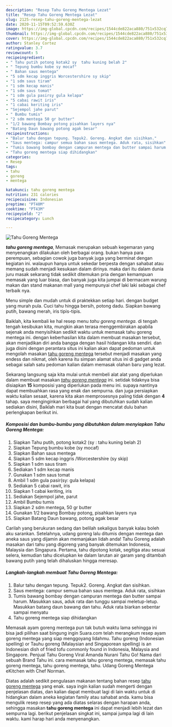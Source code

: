 ```yaml
---
description: "Resep Tahu Goreng Mentega Lezat"
title: "Resep Tahu Goreng Mentega Lezat"
slug: 2125-resep-tahu-goreng-mentega-lezat
date: 2020-11-15T09:52:59.630Z
image: https://img-global.cpcdn.com/recipes/1544cde822aca880/751x532cq70/tahu-goreng-mentega-foto-resep-utama.jpg
thumbnail: https://img-global.cpcdn.com/recipes/1544cde822aca880/751x532cq70/tahu-goreng-mentega-foto-resep-utama.jpg
cover: https://img-global.cpcdn.com/recipes/1544cde822aca880/751x532cq70/tahu-goreng-mentega-foto-resep-utama.jpg
author: Stanley Cortez
ratingvalue: 3.7
reviewcount: 5
recipeingredient:
- " Tahu putih potong kotak2 sy  tahu kuning belah 2"
- " Tepung bumbu kobe sy mocaf"
- " Bahan saus mentega"
- "5 sdm kecap inggris Worcestershire sy skip"
- "1 sdm saus tiram"
- "1 sdm kecap manis"
- "1 sdm saus tomat"
- "1 sdm gula pasirsy gula kelapa"
- "5 cabai rawit iris"
- "1 cabai keriting iris"
- "Sejempol jahe parut"
- " Bumbu tumis"
- "2 sdm mentega 50 gr butter"
- "1/2 bawang Bombay potong pisahkan layers nya"
- "Batang Daun bawang potong agak besar"
recipeinstructions:
- "Balur tahu dengan tepung. Tepuk2. Goreng. Angkat dan sisihkan."
- "Saus mentega: campur semua bahan saus mentega. Aduk rata, sisihkan"
- "Tumis bawang bombay dengan campuran mentega dan butter sampai harum. Masukkan saus, aduk rata dan tunggu sampai meletup-letup. Masukkan batang daun bawang dan tahu. Aduk rata biarkan sebentar sampai menyatu"
- "Tahu goreng mentega siap dihidangkan"
categories:
- Resep
tags:
- tahu
- goreng
- mentega

katakunci: tahu goreng mentega 
nutrition: 231 calories
recipecuisine: Indonesian
preptime: "PT40M"
cooktime: "PT43M"
recipeyield: "2"
recipecategory: Lunch

---
```



![Tahu Goreng Mentega](https://img-global.cpcdn.com/recipes/1544cde822aca880/751x532cq70/tahu-goreng-mentega-foto-resep-utama.jpg)

<b><i>tahu goreng mentega</i></b>, Memasak merupakan sebuah kegemaran yang menyenangkan dilakukan oleh berbagai orang. bukan hanya para perempuan, sebagian cowok juga banyak juga yang berminat dengan kegiatan ini. walaupun hanya untuk sekedar berpesta dengan sahabat atau memang sudah menjadi kesukaan dalam dirinya. maka dari itu dalam dunia juru masak sekarang tidak sedikit ditemukan pria dengan kemampuan memasak yang luar biasa, dan banyak juga kita jumpai di bermacam warung makan dan stand makanan mall yang mempunyai chef laki laki sebagai chef terbaik nya.

Menu simple dan mudah untuk di praktekkan setiap hari. dengan budget yang murah pula. Cuci tahu hingga bersih, potong dadu. Siapkan bawang putih, bawang merah, iris tipis-tipis.

Baiklah, kita kembali ke hal resep menu <i>tahu goreng mentega</i>. di tengah tengah kesibukan kita, mungkin akan terasa menggembirakan apabila sejenak anda menyisihkan sedikit waktu untuk memasak tahu goreng mentega ini. dengan keberhasilan kita dalam membuat masakan tersebut, akan menjadikan diri anda bangga dengan hasil hidangan kita sendiri. dan juga disini dengan perantara situs ini kalian akan dapat pedoman untuk mengolah masakan <u>tahu goreng mentega</u> tersebut menjadi masakan yang endess dan nikmat, oleh karena itu simpan alamat situs ini di gadget anda sebagai salah satu pedoman kalian dalam memasak olahan baru yang lezat.


Sekarang langsung saja kita mulai untuk membeli alat alat yang diperlukan dalam membuat masakan <u><i>tahu goreng mentega</i></u> ini. setidak tidaknya bisa disiapkan <b>15</b> komposisi yang diperlukan pada menu ini. supaya nantinya dapat membuahkan rasa yang enak dan sempurna. dan juga persiapkan waktu kalian sesaat, karena kita akan memprosesnya paling tidak dengan <b>4</b> tahap. saya menginginkan berbagai hal yang dibutuhkan sudah kalian sediakan disini, Baiklah mari kita buat dengan mencatat dulu bahan perlengkapan berikut ini.

<!--inarticleads1-->

##### Komposisi dan bumbu-bumbu yang dibutuhkan dalam menyiapkan Tahu Goreng Mentega:

1. Siapkan  Tahu putih, potong kotak2 (sy : tahu kuning belah 2)
1. Siapkan  Tepung bumbu kobe (sy mocaf)
1. Siapkan  Bahan saus mentega
1. Siapkan 5 sdm kecap inggris /Worcestershire (sy skip)
1. Siapkan 1 sdm saus tiram
1. Sediakan 1 sdm kecap manis
1. Gunakan 1 sdm saus tomat
1. Ambil 1 sdm gula pasir(sy: gula kelapa)
1. Sediakan 5 cabai rawit, iris
1. Siapkan 1 cabai keriting, iris
1. Sediakan Sejempol jahe, parut
1. Ambil  Bumbu tumis
1. Siapkan 2 sdm mentega, 50 gr butter
1. Gunakan 1/2 bawang Bombay potong, pisahkan layers nya
1. Siapkan Batang Daun bawang, potong agak besar


Carilah yang berukuran sedang dan belilah sekaligus banyak kalau boleh aku sarankan. Setelahnya, udang goreng lalu ditumis dengan mentega dan aneka saus yang dijamin akan memanjakan lidah anda! Tahu Goreng adalah masakan dari tahu yang digoreng yang banyak ditemukan Indonesia, Malaysia dan Singapura. Pertama, tahu dipotong kotak, segitiga atau sesuai selera, kemudian tahu dicelupkan ke dalam larutan air garam yang ditambah bawang putih yang telah dihaluskan hingga meresap. 

<!--inarticleads2-->

##### Langkah-langkah membuat Tahu Goreng Mentega:

1. Balur tahu dengan tepung. Tepuk2. Goreng. Angkat dan sisihkan.
1. Saus mentega: campur semua bahan saus mentega. Aduk rata, sisihkan
1. Tumis bawang bombay dengan campuran mentega dan butter sampai harum. Masukkan saus, aduk rata dan tunggu sampai meletup-letup. Masukkan batang daun bawang dan tahu. Aduk rata biarkan sebentar sampai menyatu
1. Tahu goreng mentega siap dihidangkan


Memasak ayam goreng mentega pun tak butuh waktu lama sehingga ini bisa jadi pilihan saat bingung ingin Suara.com telah merangkum resep ayam goreng mentega yang siap menggoyang lidahmu. Tahu goreng (Indonesian spelling) or Tauhu goreng (Malaysian and Singaporean spelling) is an Indonesian dish of fried tofu commonly found in Indonesia, Malaysia and Singapore. Penjual Tahu Goreng Viral Amanda Nurani Tahu Go! Nama dari sebuah Brand Tahu ini. cara memasak tahu goreng mentega, memasak tahu goreng mentega, tahu goreng mentega, tahu. Udang Goreng Mentega eKitchen with Chef Norman. 

Diatas adalah sedikit pengulasan makanan tentang bahan resep <u>tahu goreng mentega</u> yang enak. saya ingin kalian sudah mengerti dengan penjelasan diatas, dan kalian dapat membuat lagi di lain waktu untuk di hidangkan dalam aneka kegiatan family atau sahabat anda. kamu bisa mengulik resep resep yang ada diatas selaras dengan harapan anda, sehingga masakan <b>tahu goreng mentega</b> ini dapat menjadi lebih lezat dan sempurna lagi. berikut penjelasan singkat ini, sampai jumpa lagi di lain waktu. kami harap hari anda menyenangkan.
